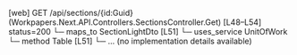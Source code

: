 [web] GET /api/sections/{id:Guid}  (Workpapers.Next.API.Controllers.SectionsController.Get)  [L48–L54] status=200
  └─ maps_to SectionLightDto [L51]
  └─ uses_service UnitOfWork
    └─ method Table [L51]
      └─ ... (no implementation details available)

